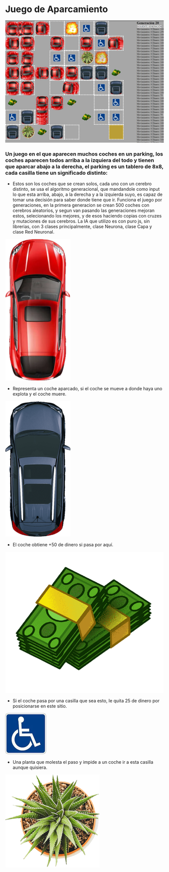 <!-- TODO TU CODIGO -->

# Juego de Aparcamiento


![Demo](demo.png)
### Un juego en el que aparecen muchos coches en un parking, los coches aparecen todos arriba a la izquiera del todo y tienen que aparcar abajo a la derecha, el parking es un tablero de 8x8, cada casilla tiene un significado distinto:

- Estos son los coches que se crean solos, cada uno con un cerebro distinto, se usa el algoritmo generacional, que mandandole como input lo que esta arriba, abajo, a la derecha y a la izquierda suyo, es capaz de tomar una decisión para saber donde tiene que ir. Funciona el juego por generaciones, en la primera generacion se crean 500 coches con cerebros aleatorios, y segun van pasando las generaciones mejoran estos, selecionando los mejores, y de esos haciendo copias con cruzes y mutaciones de sus cerebros. La IA que utilizo es con puro js, sin librerias, con 3 clases principalmente, clase Neurona, clase Capa y clase Red Neuronal.

![coche principal](/imagenes/coche1.png)


- Representa un coche aparcado, si el coche se mueve a donde haya uno explota y el coche muere.

![coche aparcado](/imagenes/coche2.png)


- El coche obtiene +50 de dinero si pasa por aquí.

![dinero](/imagenes/dinero.png) 


- Si el coche pasa por una casilla que sea esto, le quita 25 de dinero por posicionarse en este sitio.

![plaza de minusvalido](/imagenes/minusvalido.jpg) 


- Una planta que molesta el paso y impide a un coche ir a esta casilla aunque quisiera.

![planta](/imagenes/planta.png) 
